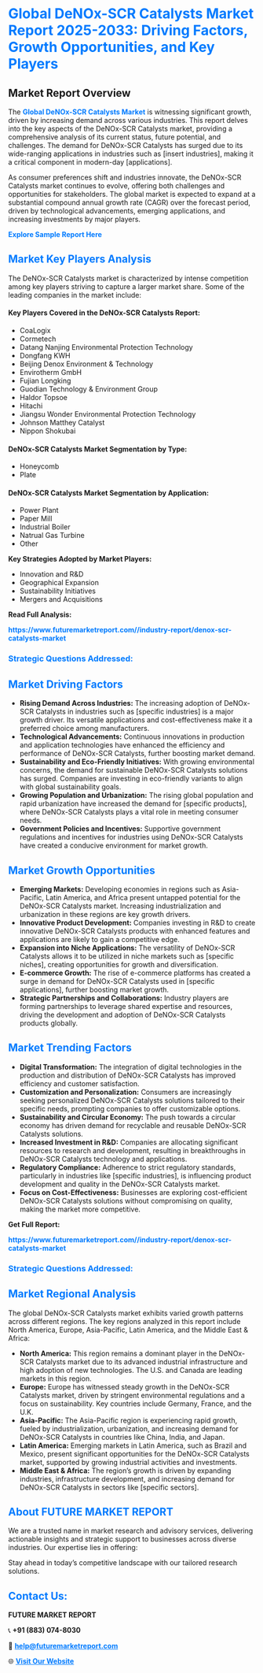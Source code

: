 <h1 style="color: #007BFF;">Global DeNOx-SCR Catalysts Market Report 2025-2033: Driving Factors, Growth Opportunities, and Key Players</h1>

<section id="overview">
<h2>Market Report Overview</h2>
<p>The <a href="https://www.futuremarketreport.com//industry-report/denox-scr-catalysts-market" style="color: #007BFF; text-decoration: none;"><strong>Global DeNOx-SCR Catalysts Market</strong></a> is witnessing significant growth, driven by increasing demand across various industries. This report delves into the key aspects of the DeNOx-SCR Catalysts market, providing a comprehensive analysis of its current status, future potential, and challenges. The demand for DeNOx-SCR Catalysts has surged due to its wide-ranging applications in industries such as [insert industries], making it a critical component in modern-day [applications].</p>
<p>As consumer preferences shift and industries innovate, the DeNOx-SCR Catalysts market continues to evolve, offering both challenges and opportunities for stakeholders. The global market is expected to expand at a substantial compound annual growth rate (CAGR) over the forecast period, driven by technological advancements, emerging applications, and increasing investments by major players.</p>
</section>

<section id="overview">
<p><a href="https://www.futuremarketreport.com//request-sample/reportId=89242" style="color: #007BFF; text-decoration: none;"><strong>Explore Sample Report Here</strong></a></p>
</section>

<section id="key-players">
<h2 style="color: #007BFF;">Market Key Players Analysis</h2>
<p>The DeNOx-SCR Catalysts market is characterized by intense competition among key players striving to capture a larger market share. Some of the leading companies in the market include:</p>
<h4>Key Players Covered in the DeNOx-SCR Catalysts Report:</h4>
<ul><li>CoaLogix</li><li>Cormetech</li><li>Datang Nanjing Environmental Protection Technology</li><li>Dongfang KWH</li><li>Beijing Denox Environment &amp; Technology</li><li>Envirotherm GmbH</li><li>Fujian Longking</li><li>Guodian Technology &amp; Environment Group</li><li>Haldor Topsoe</li><li>Hitachi</li><li>Jiangsu Wonder Environmental Protection Technology</li><li>Johnson Matthey Catalyst</li><li>Nippon Shokubai</li></ul>
<h4>DeNOx-SCR Catalysts Market Segmentation by Type:</h4>
<ul><li>Honeycomb</li><li>Plate</li></ul>

<h4>DeNOx-SCR Catalysts Market Segmentation by Application:</h4>
<ul><li>Power Plant</li><li>Paper Mill</li><li>Industrial Boiler</li><li>Natrual Gas Turbine</li><li>Other</li></ul>
<p><strong>Key Strategies Adopted by Market Players:</strong></p>
<ul>
<li>Innovation and R&D</li>
<li>Geographical Expansion</li>
<li>Sustainability Initiatives</li>
<li>Mergers and Acquisitions</li>
</ul>
</section>

<section>
<p><strong>Read Full Analysis: </strong></p><a href="https://www.futuremarketreport.com//industry-report/denox-scr-catalysts-market" style="color: #007BFF; text-decoration: none;"><strong>https://www.futuremarketreport.com//industry-report/denox-scr-catalysts-market</strong></a>
<h3 style="color: #007BFF;">Strategic Questions Addressed:</h3>
</section>

<section id="driving-factors">
<h2 style="color: #007BFF;">Market Driving Factors</h2>
<ul>
<li><strong>Rising Demand Across Industries:</strong> The increasing adoption of DeNOx-SCR Catalysts in industries such as [specific industries] is a major growth driver. Its versatile applications and cost-effectiveness make it a preferred choice among manufacturers.</li>
<li><strong>Technological Advancements:</strong> Continuous innovations in production and application technologies have enhanced the efficiency and performance of DeNOx-SCR Catalysts, further boosting market demand.</li>
<li><strong>Sustainability and Eco-Friendly Initiatives:</strong> With growing environmental concerns, the demand for sustainable DeNOx-SCR Catalysts solutions has surged. Companies are investing in eco-friendly variants to align with global sustainability goals.</li>
<li><strong>Growing Population and Urbanization:</strong> The rising global population and rapid urbanization have increased the demand for [specific products], where DeNOx-SCR Catalysts plays a vital role in meeting consumer needs.</li>
<li><strong>Government Policies and Incentives:</strong> Supportive government regulations and incentives for industries using DeNOx-SCR Catalysts have created a conducive environment for market growth.</li>
</ul>
</section>

<section id="growth-opportunities">
<h2 style="color: #007BFF;">Market Growth Opportunities</h2>
<ul>
<li><strong>Emerging Markets:</strong> Developing economies in regions such as Asia-Pacific, Latin America, and Africa present untapped potential for the DeNOx-SCR Catalysts market. Increasing industrialization and urbanization in these regions are key growth drivers.</li>
<li><strong>Innovative Product Development:</strong> Companies investing in R&D to create innovative DeNOx-SCR Catalysts products with enhanced features and applications are likely to gain a competitive edge.</li>
<li><strong>Expansion into Niche Applications:</strong> The versatility of DeNOx-SCR Catalysts allows it to be utilized in niche markets such as [specific niches], creating opportunities for growth and diversification.</li>
<li><strong>E-commerce Growth:</strong> The rise of e-commerce platforms has created a surge in demand for DeNOx-SCR Catalysts used in [specific applications], further boosting market growth.</li>
<li><strong>Strategic Partnerships and Collaborations:</strong> Industry players are forming partnerships to leverage shared expertise and resources, driving the development and adoption of DeNOx-SCR Catalysts products globally.</li>
</ul>
</section>

<section id="trending-factors">
<h2 style="color: #007BFF;">Market Trending Factors</h2>
<ul>
<li><strong>Digital Transformation:</strong> The integration of digital technologies in the production and distribution of DeNOx-SCR Catalysts has improved efficiency and customer satisfaction.</li>
<li><strong>Customization and Personalization:</strong> Consumers are increasingly seeking personalized DeNOx-SCR Catalysts solutions tailored to their specific needs, prompting companies to offer customizable options.</li>
<li><strong>Sustainability and Circular Economy:</strong> The push towards a circular economy has driven demand for recyclable and reusable DeNOx-SCR Catalysts solutions.</li>
<li><strong>Increased Investment in R&D:</strong> Companies are allocating significant resources to research and development, resulting in breakthroughs in DeNOx-SCR Catalysts technology and applications.</li>
<li><strong>Regulatory Compliance:</strong> Adherence to strict regulatory standards, particularly in industries like [specific industries], is influencing product development and quality in the DeNOx-SCR Catalysts market.</li>
<li><strong>Focus on Cost-Effectiveness:</strong> Businesses are exploring cost-efficient DeNOx-SCR Catalysts solutions without compromising on quality, making the market more competitive.</li>
</ul>
</section>

<section>
<p><strong>Get Full Report: </strong></p><a href="https://www.futuremarketreport.com//industry-report/denox-scr-catalysts-market" style="color: #007BFF; text-decoration: none;"><strong>https://www.futuremarketreport.com//industry-report/denox-scr-catalysts-market</strong></a>
<h3 style="color: #007BFF;">Strategic Questions Addressed:</h3>
</section>


<section id="regional-analysis">
<h2 style="color: #007BFF;">Market Regional Analysis</h2>
<p>The global DeNOx-SCR Catalysts market exhibits varied growth patterns across different regions. The key regions analyzed in this report include North America, Europe, Asia-Pacific, Latin America, and the Middle East & Africa:</p>
<ul>
<li><strong>North America:</strong> This region remains a dominant player in the DeNOx-SCR Catalysts market due to its advanced industrial infrastructure and high adoption of new technologies. The U.S. and Canada are leading markets in this region.</li>
<li><strong>Europe:</strong> Europe has witnessed steady growth in the DeNOx-SCR Catalysts market, driven by stringent environmental regulations and a focus on sustainability. Key countries include Germany, France, and the U.K.</li>
<li><strong>Asia-Pacific:</strong> The Asia-Pacific region is experiencing rapid growth, fueled by industrialization, urbanization, and increasing demand for DeNOx-SCR Catalysts in countries like China, India, and Japan.</li>
<li><strong>Latin America:</strong> Emerging markets in Latin America, such as Brazil and Mexico, present significant opportunities for the DeNOx-SCR Catalysts market, supported by growing industrial activities and investments.</li>
<li><strong>Middle East & Africa:</strong> The region’s growth is driven by expanding industries, infrastructure development, and increasing demand for DeNOx-SCR Catalysts in sectors like [specific sectors].</li>
</ul>
</section>

<footer>
<h2 style="color: #007BFF;">About FUTURE MARKET REPORT</h2>
<p>We are a trusted name in market research and advisory services, delivering actionable insights and strategic support to businesses across diverse industries. Our expertise lies in offering:</p>

<p>Stay ahead in today’s competitive landscape with our tailored research solutions.</p>

<h2 style="color: #007BFF;">Contact Us:</h2>
<p><strong>FUTURE MARKET REPORT</strong></p>
<p>📞 <strong>+91 (883) 074-8030</strong></p>
<p>📧 <strong><a href="mailto:help@futuremarketreport.com" style="color: #007BFF;">help@futuremarketreport.com</a></strong></p>
<p>🌐 <strong><a href="https://www.futuremarketreport.com/" style="color: #007BFF;">Visit Our Website</a></strong></p>
</footer>